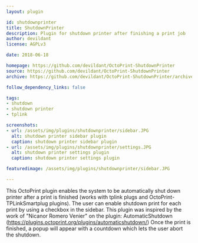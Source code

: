 ```yaml
---
layout: plugin

id: shutdownprinter
title: ShutdownPrinter
description: Plugin for shutdown printer after finishing a print job
author: devildant
license: AGPLv3

date: 2018-06-18

homepage: https://github.com/devildant/OctoPrint-ShutdownPrinter
source: https://github.com/devildant/OctoPrint-ShutdownPrinter
archive: https://github.com/devildant/OctoPrint-ShutdownPrinter/archive/master.zip

follow_dependency_links: false

tags:
- shutdown
- shutdown printer
- tplink

screenshots:
- url: /assets/img/plugins/shutdownprinter/sidebar.JPG
  alt: shutdown printer sidebar plugin
  caption: shutdown printer sidebar plugin
- url: /assets/img/plugins/shutdownprinter/settings.JPG
  alt: shutdown printer settings plugin
  caption: shutdown printer settings plugin

featuredimage: /assets/img/plugins/shutdownprinter/sidebar.JPG

---
```


This OctoPrint plugin enables the system to be automatically shut down printer after a print is finished (works with tplink plugs and OctoPrint-TPLinkSmartplug plugins).
The user can enable shutdown print for each print by using a checkbox in the sidebar.
This plugin was inspired by the work of "Nicanor Romero Venier" on the plugin: AutomaticShutdown (https://plugins.octoprint.org/plugins/automaticshutdown/)
Once the print is finished, a popup will appear with a countdown which lets the user abort the shutdown.
